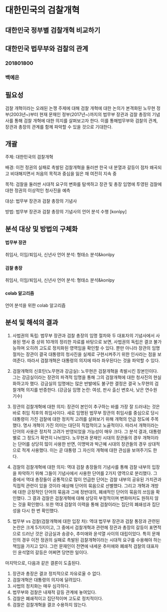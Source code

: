 # 대한민국의 검찰개혁

## 대한민국 정부별 검찰개혁 비교하기
## 대한민국 법무부와 검찰의 관계

### 201801800 
### 백예은

##


## 필요성

검찰 개혁이라는 오래된 논쟁 주제에 대해 검찰 개혁에 대한 논의가 본격화된 노무현 정부(2003년~)부터 현재 문재인 정부(2017년~)까지의 법무부 장관과 검찰 총장의 기념사를 통해 검찰 개혁에 대한 의지를 살펴보고자 한다. 이를 통해법무부와 검찰의 관계, 장관과 총장의 관계를 함께 파악할 수 있을 것으로 기대한다. 


## 개괄

주제: 대한민국의 검찰개혁

배경: 이전 정권의 실패로 촉발된 검찰개혁을 둘러싼 한국 내 분열과 갈등이 점차 왜곡되고 비대해지면서 처음의 목적과 중심을 잃은 채 여전히 지속 중

목적: 검찰을 둘러싼 시대적 요구의 변화를 탐색하고 장관 및 총장 임명에 투영된 검찰에 대한 정권의 이상적인 청사진을 예측

대상: 법무부 장관과 검찰 총장의 기념사

방법: 법무부 장관과 검찰 총장의 기념사의 언어 분석 수행 [konlpy]


## 분석 대상 및 방법의 구체화 

#### 법무부 장관
취임사, 이임/퇴임사, 신년사 언어 분석: 형태소 분석&konlpy
###
#### 검찰 총장
취임사, 이임/퇴임사, 신년사 언어 분석: 형태소 분석&konlpy
### 
#### colab 알고리즘
언어 분석을 위한 colab 알고리즘


## 분석 및 해석의 결과 

1. 사법권의 독립: 법무부 장관과 검찰 총장의 임명 절차와 두 대표자의 기념사에서 사용된 명사 중 상위 10개의 정리한 자료를 바탕으로 보면, 사법권의 독립은 결코 불가능하며 오히려 고도로 정치화된 영역임을 확인할 수 있다. 뿐만 아니라 장관의 임명 절차는 장관이 결국 대통령의 청사진을 실제로 구현시켜주기 위한 인사라는 점을 보여준다. 따라서 검찰개혁은 대통령의 의지에 따라 좌우된다는 것을 파악할 수 있다. 

2. 검찰개혁의 신호탄(노무현과 강금실): 노무현은 검찰개혁을 촉발시킨 장본인이다. 그는 강금실이라는 장관의 파격적 임명을 통해 그의 검찰개혁에 대한 청사진의 현실화하고자 했다. 강금실의 임명에는 많은 반발에도 불구한 결정은 결국 노무현의 검찰개혁 의지를 반증한다. (강금실 임명 논란: 여성, 판사 출신 변호사, 낮은 연수원 기수)

3. 장관의 검찰개혁에 대한 의지: 장관이 본인이 추구하는 바를 가장 잘 드러내는 것은 바로 취임 직후의 취임사이다. 새로 임명된 법무부 장관의 취임사를 중심으로 당시 대통령이 가진 검찰에 대한 정치적 고려를 살펴보기 위해 개혁의 언급 정도에 주목했다. 명사 개혁이 가진 의미는 대단히 직접적이고 노골적이다. 따라서 개혁이라는 단어의 사용은 정치적 고려가 반영되었을 가능성이 매우 크다. 그 분석 결과, 대통령별로 그 정도가 확연히 나뉘었다. 노무현과 문재인 시대의 장관들의 경우 개혁이라는 단어를 상당히 많이 사용한 반면, 이명박과 박근혜 시대의 장관들의 경우 상대적으로 적게 사용했다. 이는 곧 대통령 그 자신의 개혁에 대한 관심을 보여주기도 한다. 

4. 검찰의 검찰개혁에 대한 의지: 역대 검찰 총장들의 기념사를 통해 검찰 내부의 입장을 파악하기 위해 그들이 기념사에서 사용한 단어를 2가지 영역으로 분리했다. 그 중에서 역대 총장들이 공통적으로 많이 언급한 단어는 검찰 내부의 공유된 가치관과 직접적 관련이 있을 것이라 예상해 단어의 묶음으로 선별했다. 그리고 개혁과 개방에 대한 긍정적인 단어의 묶음과 그에 정반대의, 폐쇄적인 단어의 묶음의 쓰임을 확인했다. 그 결과 검찰은 검찰개혁에 대해 상당히 부정적이며 변화마저도 원하지 않는 것을 확인했다. 또한 역대 검찰의 이력을 통해 검찰이라는 집단의 폐쇄성과 집단성을 다시 한 번 확인했다. 

5. 법무부 vs 검찰(검찰개혁에 대한 입장 차): 역대 법무부 장관과 검찰 통장과 관련된 논란은 크게 5가지이고, 그 중에서 검찰개혁과 관련헤 장관과 총장의 갈등이 표면적으로 드러난 것은 강금실과 송광수, 추미애와 윤석열 사이의 대립이었다. 특히 문재인의 경우 이전 정권의 실패로 촉발된 검찰개혁이라는 시대적 요구를 수용해야 하는 책임을 가지고 있다. 그런 문재인이 전면에 내세운 추미애와 폐쇄적 검찰의 대표자인 윤석열의 갈등은 어쩌면 당연한 일이다.


마지막으로, 다음과 같은 결론이 도출된다. 

1. 장관과 총장은 결코 정치적으로 자유로울 수 없다. 
2. 검찰개혁은 대통령의 의지에 달려있다. 
3. 사법의 정치화는 매우 심각하다. 
4. 법무부와 검찰은 내재적 갈등 관계에 놓여있다. 
5. 검찰은 폐쇄적이고 집단적이며 고도로 정치적이다. 
6. 검찰은 검찰개혁을 결코 수용하지 않는다. 
